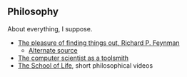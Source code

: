 Philosophy
----------

About everything, I suppose.

 * [The pleasure of finding things out, Richard P. Feynman](../files/rpf.mp4)
   + [Alternate source](http://www.dailymotion.com/video/x24gwgc_richard-feynman-the-pleasure-of-finding-things-out_news)
 * [The computer scientist as a toolsmith](../files/toolsmith.pdf)
 * [The School of Life](https://www.youtube.com/user/schooloflifechannel), short philosophical videos
